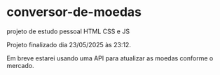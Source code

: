 # conversor-de-moedas
projeto de estudo pessoal HTML CSS e JS


Projeto finalizado dia 23/05/2025 às 23:12.

Em breve estarei usando uma API para atualizar as moedas conforme o mercado.
